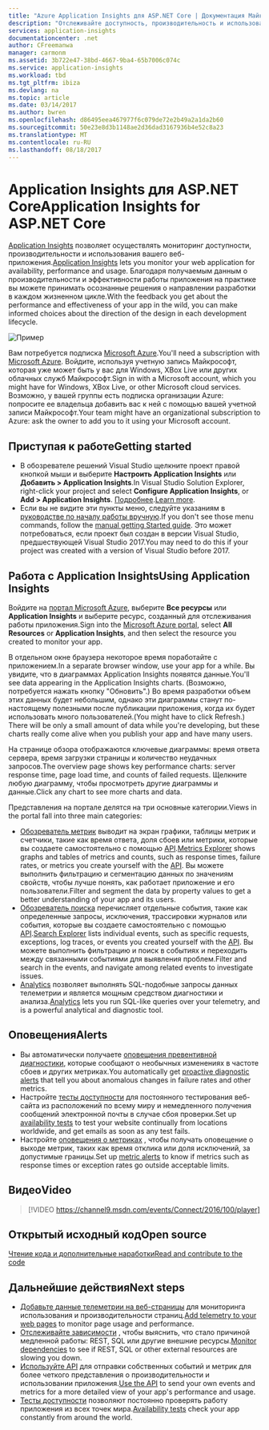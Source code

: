 ```yaml
---
title: "Azure Application Insights для ASP.NET Core | Документация Майкрософт"
description: "Отслеживайте доступность, производительность и использование веб-приложений."
services: application-insights
documentationcenter: .net
author: CFreemanwa
manager: carmonm
ms.assetid: 3b722e47-38bd-4667-9ba4-65b7006c074c
ms.service: application-insights
ms.workload: tbd
ms.tgt_pltfrm: ibiza
ms.devlang: na
ms.topic: article
ms.date: 03/14/2017
ms.author: bwren
ms.openlocfilehash: d86495eea467977f6c079de72e2b49a2a1da2b60
ms.sourcegitcommit: 50e23e8d3b1148ae2d36dad3167936b4e52c8a23
ms.translationtype: MT
ms.contentlocale: ru-RU
ms.lasthandoff: 08/18/2017
---
```

# <a name="application-insights-for-aspnet-core"></a><span data-ttu-id="0245d-103">Application Insights для ASP.NET Core</span><span class="sxs-lookup"><span data-stu-id="0245d-103">Application Insights for ASP.NET Core</span></span>
<span data-ttu-id="0245d-104">[Application Insights](app-insights-overview.md) позволяет осуществлять мониторинг доступности, производительности и использования вашего веб-приложения.</span><span class="sxs-lookup"><span data-stu-id="0245d-104">[Application Insights](app-insights-overview.md) lets you monitor your web application for availability, performance and usage.</span></span> <span data-ttu-id="0245d-105">Благодаря получаемым данным о производительности и эффективности работы приложения на практике вы можете принимать осознанные решения о направлении разработки в каждом жизненном цикле.</span><span class="sxs-lookup"><span data-stu-id="0245d-105">With the feedback you get about the performance and effectiveness of your app in the wild, you can make informed choices about the direction of the design in each development lifecycle.</span></span>

![Пример](./media/app-insights-asp-net-core/sample.png)

<span data-ttu-id="0245d-107">Вам потребуется подписка [Microsoft Azure](http://azure.com).</span><span class="sxs-lookup"><span data-stu-id="0245d-107">You'll need a subscription with [Microsoft Azure](http://azure.com).</span></span> <span data-ttu-id="0245d-108">Войдите, используя учетную запись Майкрософт, которая уже может быть у вас для Windows, XBox Live или других облачных служб Майкрософт.</span><span class="sxs-lookup"><span data-stu-id="0245d-108">Sign in with a Microsoft account, which you might have for Windows, XBox Live, or other Microsoft cloud services.</span></span> <span data-ttu-id="0245d-109">Возможно, у вашей группы есть подписка организации Azure: попросите ее владельца добавить вас к ней с помощью вашей учетной записи Майкрософт.</span><span class="sxs-lookup"><span data-stu-id="0245d-109">Your team might have an organizational subscription to Azure: ask the owner to add you to it using your Microsoft account.</span></span>

## <a name="getting-started"></a><span data-ttu-id="0245d-110">Приступая к работе</span><span class="sxs-lookup"><span data-stu-id="0245d-110">Getting started</span></span>

* <span data-ttu-id="0245d-111">В обозревателе решений Visual Studio щелкните проект правой кнопкой мыши и выберите **Настроить Application Insights** или **Добавить > Application Insights**.</span><span class="sxs-lookup"><span data-stu-id="0245d-111">In Visual Studio Solution Explorer, right-click your project and select **Configure Application Insights**, or **Add > Application Insights**.</span></span> <span data-ttu-id="0245d-112">[Подробнее](app-insights-asp-net.md).</span><span class="sxs-lookup"><span data-stu-id="0245d-112">[Learn more](app-insights-asp-net.md).</span></span>
* <span data-ttu-id="0245d-113">Если вы не видите эти пункты меню, следуйте указаниям в [руководстве по началу работы вручную](https://github.com/Microsoft/ApplicationInsights-aspnetcore/wiki/Getting-Started).</span><span class="sxs-lookup"><span data-stu-id="0245d-113">If you don't see those menu commands, follow the [manual getting Started guide](https://github.com/Microsoft/ApplicationInsights-aspnetcore/wiki/Getting-Started).</span></span> <span data-ttu-id="0245d-114">Это может потребоваться, если проект был создан в версии Visual Studio, предшествующей Visual Studio 2017.</span><span class="sxs-lookup"><span data-stu-id="0245d-114">You may need to do this if your project was created with a version of Visual Studio before 2017.</span></span>

## <a name="using-application-insights"></a><span data-ttu-id="0245d-115">Работа с Application Insights</span><span class="sxs-lookup"><span data-stu-id="0245d-115">Using Application Insights</span></span>
<span data-ttu-id="0245d-116">Войдите на [портал Microsoft Azure](https://portal.azure.com), выберите **Все ресурсы** или **Application Insights** и выберите ресурс, созданный для отслеживания работы приложения.</span><span class="sxs-lookup"><span data-stu-id="0245d-116">Sign into the [Microsoft Azure portal](https://portal.azure.com), select **All Resources** or **Application Insights**, and then select the resource you created to monitor your app.</span></span>

<span data-ttu-id="0245d-117">В отдельном окне браузера некоторое время поработайте с приложением.</span><span class="sxs-lookup"><span data-stu-id="0245d-117">In a separate browser window, use your app for a while.</span></span> <span data-ttu-id="0245d-118">Вы увидите, что в диаграммах Application Insights появятся данные.</span><span class="sxs-lookup"><span data-stu-id="0245d-118">You'll see data appearing in the Application Insights charts.</span></span> <span data-ttu-id="0245d-119">(Возможно, потребуется нажать кнопку "Обновить".) Во время разработки объем этих данных будет небольшим, однако эти диаграммы станут по-настоящему полезными после публикации приложения, когда их будет использовать много пользователей.</span><span class="sxs-lookup"><span data-stu-id="0245d-119">(You might have to click Refresh.) There will be only a small amount of data while you're developing, but these charts really come alive when you publish your app and have many users.</span></span> 

<span data-ttu-id="0245d-120">На странице обзора отображаются ключевые диаграммы: время ответа сервера, время загрузки страницы и количество неудачных запросов.</span><span class="sxs-lookup"><span data-stu-id="0245d-120">The overview page shows key performance charts: server response time,  page load time, and counts of failed requests.</span></span> <span data-ttu-id="0245d-121">Щелкните любую диаграмму, чтобы просмотреть другие диаграммы и данные.</span><span class="sxs-lookup"><span data-stu-id="0245d-121">Click any chart to see more charts and data.</span></span>

<span data-ttu-id="0245d-122">Представления на портале делятся на три основные категории.</span><span class="sxs-lookup"><span data-stu-id="0245d-122">Views in the portal fall into three main categories:</span></span>

* <span data-ttu-id="0245d-123">[Обозреватель метрик](app-insights-metrics-explorer.md) выводит на экран графики, таблицы метрик и счетчики, такие как время ответа, доля сбоев или метрики, которые вы создаете самостоятельно с помощью [API](app-insights-api-custom-events-metrics.md).</span><span class="sxs-lookup"><span data-stu-id="0245d-123">[Metrics Explorer](app-insights-metrics-explorer.md) shows graphs and tables of metrics and counts, such as response times, failure rates, or metrics you create yourself with the [API](app-insights-api-custom-events-metrics.md).</span></span> <span data-ttu-id="0245d-124">Вы можете выполнить фильтрацию и сегментацию данных по значениям свойств, чтобы лучше понять, как работает приложение и его пользователи.</span><span class="sxs-lookup"><span data-stu-id="0245d-124">Filter and segment the data by property values to get a better understanding of your app and its users.</span></span>
* <span data-ttu-id="0245d-125">[Обозреватель поиска](app-insights-diagnostic-search.md) перечисляет отдельные события, такие как определенные запросы, исключения, трассировки журналов или события, которые вы создаете самостоятельно с помощью [API](app-insights-api-custom-events-metrics.md).</span><span class="sxs-lookup"><span data-stu-id="0245d-125">[Search Explorer](app-insights-diagnostic-search.md) lists individual events, such as specific requests, exceptions, log traces, or events you created yourself with the [API](app-insights-api-custom-events-metrics.md).</span></span> <span data-ttu-id="0245d-126">Вы можете выполнить фильтрацию и поиск в событиях и переходить между связанными событиями для выявления проблем.</span><span class="sxs-lookup"><span data-stu-id="0245d-126">Filter and search in the events, and navigate among related events to investigate issues.</span></span>
* <span data-ttu-id="0245d-127">[Analytics](app-insights-analytics.md) позволяет выполнять SQL-подобные запросы данных телеметрии и является мощным средством диагностики и анализа.</span><span class="sxs-lookup"><span data-stu-id="0245d-127">[Analytics](app-insights-analytics.md) lets you run SQL-like queries over your telemetry, and is a powerful analytical and diagnostic tool.</span></span>

## <a name="alerts"></a><span data-ttu-id="0245d-128">Оповещения</span><span class="sxs-lookup"><span data-stu-id="0245d-128">Alerts</span></span>
* <span data-ttu-id="0245d-129">Вы автоматически получаете [оповещения превентивной диагностики](app-insights-proactive-diagnostics.md), которые сообщают о необычных изменениях в частоте сбоев и других метриках.</span><span class="sxs-lookup"><span data-stu-id="0245d-129">You automatically get [proactive diagnostic alerts](app-insights-proactive-diagnostics.md) that tell you about anomalous changes in failure rates and other metrics.</span></span>
* <span data-ttu-id="0245d-130">Настройте [тесты доступности](app-insights-monitor-web-app-availability.md) для постоянного тестирования веб-сайта из расположений по всему миру и немедленного получения сообщений электронной почты в случае сбоя проверки.</span><span class="sxs-lookup"><span data-stu-id="0245d-130">Set up [availability tests](app-insights-monitor-web-app-availability.md) to test your website continually from locations worldwide, and get emails as soon as any test fails.</span></span>
* <span data-ttu-id="0245d-131">Настройте [оповещения о метриках](app-insights-monitor-web-app-availability.md) , чтобы получать оповещение о выходе метрик, таких как время отклика или доля исключений, за допустимые границы.</span><span class="sxs-lookup"><span data-stu-id="0245d-131">Set up [metric alerts](app-insights-monitor-web-app-availability.md) to know if metrics such as response times or exception rates go outside acceptable limits.</span></span>

## <a name="video"></a><span data-ttu-id="0245d-132">Видео</span><span class="sxs-lookup"><span data-stu-id="0245d-132">Video</span></span>

> [!VIDEO https://channel9.msdn.com/events/Connect/2016/100/player] 

## <a name="open-source"></a><span data-ttu-id="0245d-133">Открытый исходный код</span><span class="sxs-lookup"><span data-stu-id="0245d-133">Open source</span></span>
[<span data-ttu-id="0245d-134">Чтение кода и дополнительные наработки</span><span class="sxs-lookup"><span data-stu-id="0245d-134">Read and contribute to the code</span></span>](https://github.com/Microsoft/ApplicationInsights-aspnetcore#recent-updates)


## <a name="next-steps"></a><span data-ttu-id="0245d-135">Дальнейшие действия</span><span class="sxs-lookup"><span data-stu-id="0245d-135">Next steps</span></span>
* <span data-ttu-id="0245d-136">[Добавьте данные телеметрии на веб-страницы](app-insights-javascript.md) для мониторинга использования и производительности страниц.</span><span class="sxs-lookup"><span data-stu-id="0245d-136">[Add telemetry to your web pages](app-insights-javascript.md) to monitor page usage and performance.</span></span>
* <span data-ttu-id="0245d-137">[Отслеживайте зависимости](app-insights-asp-net-dependencies.md) , чтобы выяснить, что стало причиной медленной работы: REST, SQL или другие внешние ресурсы.</span><span class="sxs-lookup"><span data-stu-id="0245d-137">[Monitor dependencies](app-insights-asp-net-dependencies.md) to see if REST, SQL or other external resources are slowing you down.</span></span>
* <span data-ttu-id="0245d-138">[Используйте API](app-insights-api-custom-events-metrics.md) для отправки собственных событий и метрик для более четкого представления о производительности и использовании приложения.</span><span class="sxs-lookup"><span data-stu-id="0245d-138">[Use the API](app-insights-api-custom-events-metrics.md) to send your own events and metrics for a more detailed view of your app's performance and usage.</span></span>
* <span data-ttu-id="0245d-139">[Тесты доступности](app-insights-monitor-web-app-availability.md) позволяют постоянно проверять работу приложения из всех точек мира.</span><span class="sxs-lookup"><span data-stu-id="0245d-139">[Availability tests](app-insights-monitor-web-app-availability.md) check your app constantly from around the world.</span></span> 

